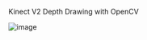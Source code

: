 Kinect V2 Depth Drawing with OpenCV

![image](https://github.com/guoming0000/KinectV2/blob/master/DepthBasic-OpenCV/DepthImage.png)
